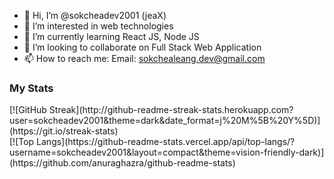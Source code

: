 - 👋 Hi, I’m @sokcheadev2001 (jeaX)
- 👀 I’m interested in web technologies
- 🌱 I’m currently learning React JS, Node JS
- 💞️ I’m looking to collaborate on Full Stack Web Application
- 📫 How to reach me: Email: sokchealeang.dev@gmail.com
<h3>My Stats</h3>
[![GitHub Streak](http://github-readme-streak-stats.herokuapp.com?user=sokcheadev2001&theme=dark&date_format=j%20M%5B%20Y%5D)](https://git.io/streak-stats)
</br>
[![Top Langs](https://github-readme-stats.vercel.app/api/top-langs/?username=sokcheadev2001&layout=compact&theme=vision-friendly-dark)](https://github.com/anuraghazra/github-readme-stats)
